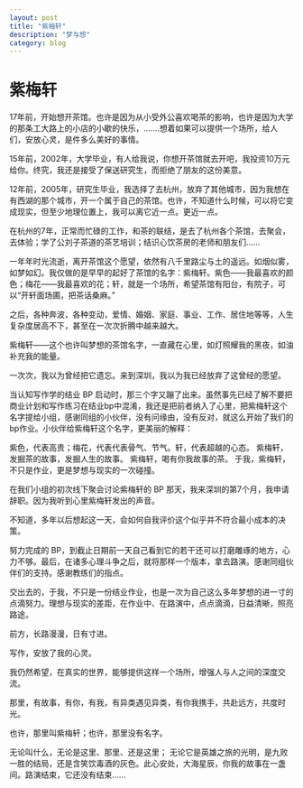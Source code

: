 ```yaml
---
layout: post
title: "紫梅轩"
description: "梦与想"
category: blog
---
```



# 紫梅轩

17年前，开始想开茶馆。也许是因为从小受外公喜欢喝茶的影响，也许是因为大学的那条工大路上的小店的小歇的快乐，.......想着如果可以提供一个场所，给人们，安放心灵，是件多么美好的事情。

15年前，2002年，大学毕业，有人给我说，你想开茶馆就去开吧，我投资10万元给你。终究，我还是接受了保送研究生，而拒绝了朋友的这份美意。

12年前，2005年，研究生毕业，我选择了去杭州，放弃了其他城市，因为我想在有西湖的那个城市，开一个属于自己的茶馆。也许，不知道什么时候，可以将它变成现实，但至少地理位置上，我可以离它近一点。更近一点。

在杭州的7年，正常而忙碌的工作，和茶的联结，是去了杭州各个茶馆，去聚会，去体验；学了公刘子茶道的茶艺培训；结识心饮茶房的老师和朋友们......

一年年时光流逝，离开茶馆这个愿望，依然有八千里路尘与土的遥远。如烟似雾，如梦如幻。我仅做的是早早的起好了茶馆的名字：紫梅轩。紫色——我最喜欢的颜色；梅花——我最喜欢的花；轩，就是一个场所，希望茶馆有阳台，有院子，可以“开轩面场圃，把茶话桑麻。”

之后，各种奔波，各种变动，爱情、婚姻、家庭、事业、工作、居住地等等，人生复杂度居高不下，甚至在一次次折腾中越来越大。

紫梅轩——这个也许叫梦想的茶馆名字，一直藏在心里，如灯照耀我的黑夜，如油补充我的能量。

一次次，我以为曾经把它遗忘。来到深圳，我以为我已经放弃了这曾经的愿望。

当认知写作学的结业 BP 启动时，那三个字又蹦了出来。虽然事先已经了解不要把商业计划和写作练习在结业bp中混淆，我还是把前者纳入了心里，把紫梅轩这个名字提给小组，感谢同组的小伙伴，没有问缘由，没有反对，就这么开始了我们的bp作业。小伙伴给紫梅轩这个名字，更美丽的解释：
>
紫色，代表高贵；梅花，代表代表骨气、节气。轩，代表超越的心态。
紫梅轩，发掘茶的故事，发掘人生的故事。
紫梅轩，喝有你我故事的茶。
于我，紫梅轩，不只是作业，更是梦想与现实的一次碰撞。

在我们小组的初次线下聚会讨论紫梅轩的 BP 那天，我来深圳的第7个月，我申请辞职。因为我听到心里紫梅轩发出的声音。

不知道，多年以后想起这一天，会如何自我评价这个似乎并不符合最小成本的决策。

努力完成的 BP，到截止日期前一天自己看到它的若干还可以打磨雕琢的地方，心力不够。最后，在诸多心理斗争之后，就将那样一个版本，拿去路演。感谢同组伙伴们的支持。感谢教练们的指点。

交出去的，于我，不只是一份结业作业，也是一次为自己这么多年梦想的进一寸的点滴努力。理想与现实的差距，在作业中、在路演中，点点滴滴，日益清晰，照亮路途。

前方，长路漫漫，日有寸进。

写作，安放了我的心灵。

我仍然希望，在真实的世界，能够提供这样一个场所，增强人与人之间的深度交流。

那里，有故事，有你，有我，有异类遇见异类，有你我携手，共赴远方，共度时光。

也许，那里叫紫梅轩；也许，那里没有名字。

无论叫什么，无论是这里、那里、还是这里； 无论它是英雄之旅的光明，是九败一胜的结局，还是含笑饮毒酒的灰色。此心安处，大海星辰，你我的故事在一盏间。路演结束，它还没有结束...... 
